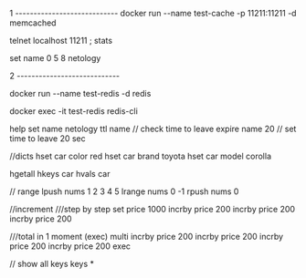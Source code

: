 1 ----------------------------
docker run --name test-cache -p 11211:11211 -d memcached

telnet localhost 11211 ; stats

set name 0 5 8
netology

2 ----------------------------

docker run --name test-redis -d redis

docker exec -it test-redis redis-cli

help
set name netology
ttl name // check time to leave
expire name 20 // set time to leave 20 sec

//dicts
hset car color red
hset car brand toyota
hset car model corolla

hgetall
hkeys car
hvals car

// range
lpush nums 1 2 3 4 5
lrange nums 0 -1
rpush nums 0

//increment
///step by step
set price 1000
incrby price 200
incrby price 200
incrby price 200

///total in 1 moment (exec)
multi
incrby price 200
incrby price 200
incrby price 200
incrby price 200
exec

// show all keys
keys *
